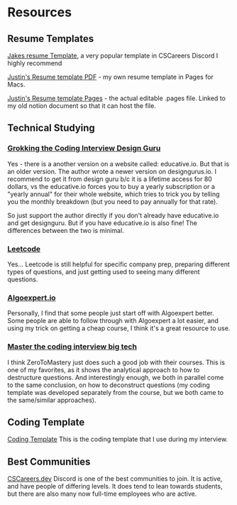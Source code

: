 # Resources

## Resume Templates

[Jakes resume Template](https://www.overleaf.com/latex/templates/jakes-resume/syzfjbzwjncs), a very popular template in CSCareers Discord I highly recommend

[Justin's Resume template PDF](https://file.notion.so/f/s/e407977c-3bae-4d2a-bd6f-9bb8da73498f/TemplatePDF.pdf?id=937e56d9-8654-403d-b663-5c6fab318f7f&table=block&spaceId=2c186c7b-07f0-4afb-bf3b-4601e749f319&expirationTimestamp=1696996800000&signature=6eSz3m21ck8QZjLZQBVbmcYePoF9pypaDJjKHRT6eFU&downloadName=TemplatePDF.pdf) - my own resume template in Pages for Macs.

[Justin's Resume template Pages](https://www.notion.so/justinlinpersonal/Resources-a0859f3cde9d425488b807d95b5d068b?pvs=4#24fe20aaaf0046e7aa85e9e6c842de32) - the actual editable .pages file. Linked to my old notion document so that it can host the file.

## Technical Studying
### [Grokking the Coding Interview Design Guru](https://www.designgurus.io/course/grokking-the-coding-interview)

Yes - there is a another version on a website called: educative.io. But that is an older version. The author wrote a newer version on designgurus.io. I recommend to get it from design guru b/c it is a lifetime access for 80 dollars, vs the educative.io forces you to buy a yearly subscription or a "yearly annual" for their whole website, which tries to trick you by telling you the monthly breakdown (but you need to pay annually for that rate). 

So just support the author directly if you don't already have educative.io and get designguru. But if you have educative.io is also fine! The differences between the two is minimal.

### [Leetcode](https://leetcode.com/)
Yes... Leetcode is still helpful for specific company prep, preparing different types of questions, and just getting used to seeing many different questions.

### [Algoexpert.io](https://www.algoexpert.io/)
Personally, I find that some people just start off with Algoexpert better. Some people are able to follow through with Algoexpert a lot easier, and using my trick on getting a cheap course, I think it's a great resource to use.

### [Master the coding interview big tech](https://www.udemy.com/course/master-the-coding-interview-big-tech-faang-interviews/)
I think ZeroToMastery just does such a good job with their courses. This is one of my favorites, as it shows the analytical approach to how to destructure questions. And interestingly enough, we both in parallel come to the same conclusion, on how to deconstruct questions (my coding template was developed separately from the course, but we both came to the same/similar approaches).

## Coding Template

[Coding Template](https://www.notion.so/Resources-a0859f3cde9d425488b807d95b5d068b?pvs=21)
This is the coding template that I use during my interview.


## Best Communities
[CSCareers.dev](http://CSCareers.dev) Discord is one of the best communities to join. It is active, and have people of differing levels. It does tend to lean towards students, but there are also many now full-time employees who are active.